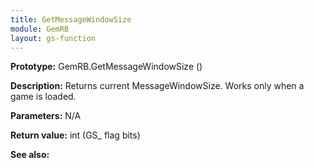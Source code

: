 ```yaml
---
title: GetMessageWindowSize
module: GemRB
layout: gs-function
---
```


**Prototype:** GemRB.GetMessageWindowSize ()

**Description:** Returns current MessageWindowSize. Works only when a game is loaded.

**Parameters:** N/A

**Return value:** int (GS_ flag bits)

**See also:**
